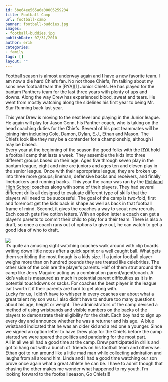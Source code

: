 ```yaml
---
id: 5be64ee565a6a00005259234
title: Football Camp
url: football-camp
banner: football-buddies.jpg
images:
- football-buddies.jpg
publishDate: 07/31/2010
author: erik
categories:
- family
tags: []
layout: ""
---
```

Football season is almost underway again and I have a new favorite team. I am now a die hard Chiefs fan. No not those Chiefs, I&#8217;m talking about my sons new football team the [RYA][1] Junior Chiefs. He has played for the bantam Panthers team for the last three years with plenty of ups and downs. Along the way Drew has experienced blood, sweat and tears. He went from mostly watching along the sidelines his first year to being Mr. Star Running back last year.

<div>
</div>

<div>
  This year Drew is moving to the next level and playing in the Junior league. He again will play for Jason Genn, his Panther coach, who is taking on the head coaching duties for the Chiefs. Several of his past teammates will be joining him including Cole, Damon, Dylan, E.J., Ethan and Mason. The Chiefs look like they may be a contender for a championship, although i may be biased.
</div>

<div>
</div>

<div>
  Every year at the beginning of the season the good folks with the <a href="http://myrya.com/football.html">RYA</a> hold a football camp that lasts a week. They assemble the kids into three different groups based on their age. Ages five through seven play in the bantam league, eight and nine are juniors and ages ten and eleven play in the senior league. Once with their appropriate league, they are broken up into three more groups; lineman, defensive backs and receivers, and finally linebackers and running backs.  This year the camp was ran by the <a href="http://schools.birdvilleschools.net/rhs/site/default.asp">Richland High School</a> coaches along with some of their players. They had several different drills all designed to evaluate different type of skills that the players will need to be successful. The goal of the camp is two-fold, first and foremost get the kids back in shape as well as back in that football frame of mind. Second, it gives the coaches a way to scout new recruits. Each coach gets five option letters. With an option letter a coach can get a player&#8217;s parents to commit their child to play for a their team. There is also a draft, so once a coach runs out of options to give out, he can watch to get a good idea of who to draft.
<br/><br/>
  <img src="/images/drew_and_pickle.jpg" border="0" />
<br/>
  It&#8217;s quite an amusing sight watching coaches walk around with clip boards writing down little notes after a quick sprint or a well caught ball. What gets them scribbling the most though is a kids size. If a junior football player weighs more than on hundred pounds they are treated like celebrities. The other side of the coin are the player&#8217;s parents. Half of them strut around the camp like Jerry Maguire acting as a combination parent/agent/coach. A kid&#8217;s value is measured as much in potential parent difficulties as it is in potential touchdowns or sacks. For coaches the best player in the league isn&#8217;t worth it if their parents are hard to get along with.
</div>

<div>
</div>

<div>
  Lucky for us, I didn&#8217;t have to whisper in every coaches ear about what a great talent my son was. I also didn&#8217;t have to endure too many questions about his age, height or weight. The administrators of the camp devised a method of using wristbands and visible numbers on the backs of the players to demonstrate their eligibility for the draft. Each boy had to sign up every day and announce whether he was a returner and his age.  A blue wristband indicated that he was an older kid and a red one a younger. Since we signed an option letter to have Drew play for the Chiefs before the camp started we were spared the politics and pandering for the most part.
</div>

<div>
</div>

<div>
  All in all we all had a good time at the camp. Drew participated in drills and got to hang out with a bunch of  friends on his football team and otherwise. Ethan got to run around like a little mad man while collecting admiration and laughs from all around him. Linda and I had a good time watching our son prove once again what a great athlete he can be. I have to admit though that chasing the other makes me wonder what happened to my youth. I&#8217;m looking forward to the football season, Go Chiefs!!!
</div>
